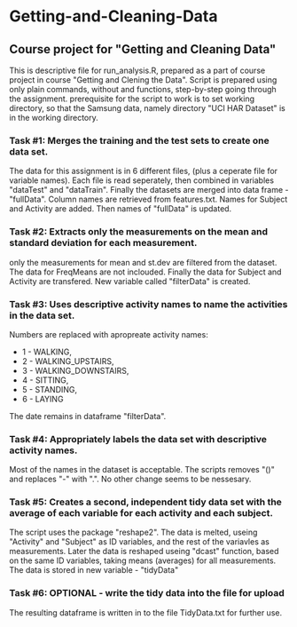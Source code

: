 Getting-and-Cleaning-Data
=========================
## Course project for "Getting and Cleaning Data"

This is descriptive file for run_analysis.R, prepared as a part of course project in course "Getting and Clening the Data".
Script is prepared using only plain commands, without and functions, step-by-step going through the assignment.
prerequisite for the script to work is to set working directory, so that the Samsung data, namely directory "UCI HAR Dataset" is in the working directory.

### Task #1: Merges the training and the test sets to create one data set.

The data for this assignment is in 6 different files, (plus a ceperate file for variable names).
Each file is read seperately, then combined in variables "dataTest" and "dataTrain".
Finally the datasets are merged into data frame - "fullData".
Column names are retrieved from features.txt.
Names for Subject and Activity are added.
Then names of "fullData" is updated.

### Task #2: Extracts only the measurements on the mean and standard deviation for each measurement.
only the measurements for mean and st.dev are filtered from the dataset. 
The data for FreqMeans are not inclouded.
Finally the data for Subject and Activity are transfered.
New variable called "filterData" is created.

### Task #3: Uses descriptive activity names to name the activities in the data set.
Numbers are replaced with apropreate activity names:

* 1 - WALKING, 
* 2 - WALKING_UPSTAIRS, 
* 3 - WALKING_DOWNSTAIRS, 
* 4 - SITTING, 
* 5 - STANDING, 
* 6 - LAYING

The date remains in dataframe "filterData".

### Task #4: Appropriately labels the data set with descriptive activity names. 
Most of the names in the dataset is acceptable. The scripts removes "()" and replaces "-" with ".".
No other change seems to be nessesary.

### Task #5: Creates a second, independent tidy data set with the average of each variable for each activity and each subject.
The script uses the package "reshape2".
The data is melted, useing "Activity" and "Subject" as ID variables, and the rest of the variavles as measurements.
Later the data is reshaped useing "dcast" function, based on the same ID variables, taking means (averages) for all measurements.
The data is stored in new variable - "tidyData"

### Task #6: OPTIONAL - write the tidy data into the file for upload
The resulting dataframe is written in to the file TidyData.txt for further use.
